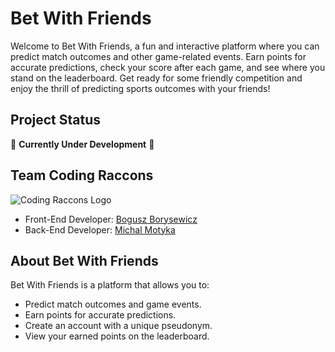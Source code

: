 # Bet With Friends

Welcome to Bet With Friends, a fun and interactive platform where you can predict match outcomes and other game-related events. Earn points for accurate predictions,
 check your score after each game, and see where you stand on the leaderboard.
 Get ready for some friendly competition and enjoy the thrill of predicting sports outcomes with your friends!

## Project Status

🚧 **Currently Under Development** 🚧

## Team Coding Raccons

![Coding Raccons Logo](http://130.162.44.103/static/media/footer-logo.6497cca4ebcee039e471.webp)

- Front-End Developer: [Bogusz Borysewicz](https://github.com/KathidB)
- Back-End Developer: [Michal Motyka](https://github.com/MichalMotyka)

## About Bet With Friends

Bet With Friends is a platform that allows you to:

- Predict match outcomes and game events.
- Earn points for accurate predictions.
- Create an account with a unique pseudonym.
- View your earned points on the leaderboard.
